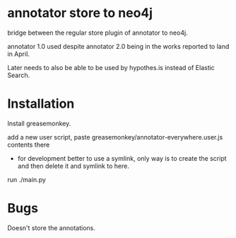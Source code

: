annotator store to neo4j
========================
bridge between the regular store plugin of annotator to neo4j.

annotator 1.0 used despite annotator 2.0 being in the works reported to land in April.

Later needs to also be able to be used by hypothes.is instead of Elastic Search.

Installation
============

Install greasemonkey.

add a new user script, paste greasemonkey/annotator-everywhere.user.js contents there
 - for development better to use a symlink, only way is to create the script and then
   delete it and symlink to here.

run ./main.py

Bugs
====

Doesn't store the annotations.
